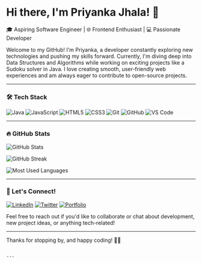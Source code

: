 
# Hi there, I'm Priyanka Jhala! 👋 




🎓 Aspiring Software Engineer | 🌐 Frontend Enthusiast | 💻 Passionate Developer

Welcome to my GitHub! I'm Priyanka, a developer constantly exploring new technologies and pushing my skills forward. Currently, I'm diving deep into Data Structures and Algorithms while working on exciting projects like a Sudoku solver in Java. I love creating smooth, user-friendly web experiences and am always eager to contribute to open-source projects.

---

### 🛠️ Tech Stack

![Java](https://img.shields.io/badge/Java-%23ED8B00.svg?style=for-the-badge&logo=java&logoColor=white)
![JavaScript](https://img.shields.io/badge/JavaScript-%23323330.svg?style=for-the-badge&logo=javascript&logoColor=%23F7DF1E)
![HTML5](https://img.shields.io/badge/HTML5-%23E34F26.svg?style=for-the-badge&logo=html5&logoColor=white)
![CSS3](https://img.shields.io/badge/CSS3-%231572B6.svg?style=for-the-badge&logo=css3&logoColor=white)
![Git](https://img.shields.io/badge/Git-%23F05033.svg?style=for-the-badge&logo=git&logoColor=white)
![GitHub](https://img.shields.io/badge/GitHub-%23121011.svg?style=for-the-badge&logo=github&logoColor=white)
![VS Code](https://img.shields.io/badge/VS%20Code-%23007ACC.svg?style=for-the-badge&logo=visual-studio-code&logoColor=white)

---

### 🔥 GitHub Stats

![GitHub Stats](https://github-readme-stats.vercel.app/api?username=priii-13&show_icons=true&theme=radical)

![GitHub Streak](https://github-readme-streak-stats.herokuapp.com?user=priii-13&theme=radical&hide_border=true)

![Most Used Languages](https://github-readme-stats.vercel.app/api/top-langs/?username=priii-13&layout=compact&theme=radical&langs_count=6)

---

### 🚀 Let's Connect!

[![LinkedIn](https://img.shields.io/badge/LinkedIn-%230077B5.svg?style=for-the-badge&logo=linkedin&logoColor=white)](https://www.linkedin.com/in/your-profile)
[![Twitter](https://img.shields.io/badge/Twitter-%231DA1F2.svg?style=for-the-badge&logo=twitter&logoColor=white)](https://twitter.com/yourprofile)
[![Portfolio](https://img.shields.io/badge/Portfolio-%23000000.svg?style=for-the-badge&logo=firefox&logoColor=white)](https://yourportfolio.com)

Feel free to reach out if you'd like to collaborate or chat about development, new project ideas, or anything tech-related!

---

Thanks for stopping by, and happy coding! 🚀✨
```

---


